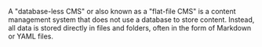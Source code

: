 A "database-less CMS" or also known as a "flat-file CMS" is a content management system that does not use a database to store content. Instead, all data is stored directly in files and folders, often in the form of Markdown or YAML files.
